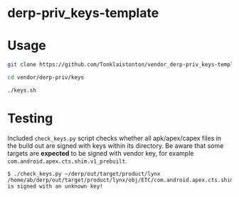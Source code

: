 # derp-priv_keys-template

# Usage

```bash
git clone https://github.com/Tonklaistonton/vendor_derp-priv_keys-template vendor/derp-priv/keys
```

```bash
cd vendor/derp-priv/keys
```

```
./keys.sh
```

# Testing

Included `check_keys.py` script checks whether all apk/apex/capex files in the build out are signed with keys within its directory. Be aware that some targets are **expected** to be signed with vendor key, for example `com.android.apex.cts.shim.v1_prebuilt`.

```
$ ./check_keys.py ~/derp/out/target/product/lynx
/home/ab/derp/out/target/product/lynx/obj/ETC/com.android.apex.cts.shim.v1_prebuilt_intermediates/com.android.apex.cts.shim.apex is signed with an unknown key!
```
